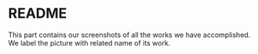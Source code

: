 # README

This part contains our screenshots of all the works we have accomplished. We label the picture with related name of its work. 
